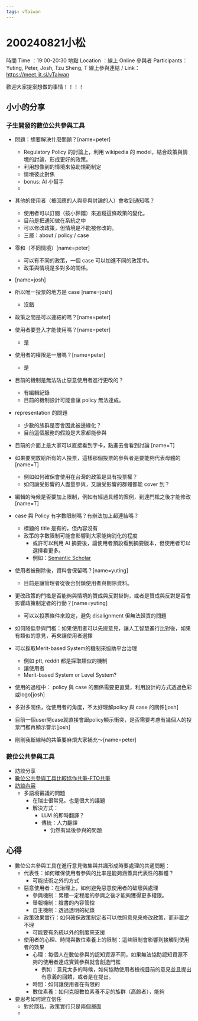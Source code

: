 ```yaml
---
tags: vTaiwan 
---
```

# 200240821小松
時間 Time ：19:00-20:30
地點 Location ：線上 Online
參與者 Participants：Yuting, Peter, Josh, Tzu Sheng, T 
線上參與連結 / Link：https://meet.jit.si/vTaiwan

歡迎大家提案想做的事情！！！！

## 小小的分享

### 子生開發的數位公共參與工具
- 問題：想要解決什麼問題？[name=peter]
    - Regulatory Policy 的討論上，利用 wikipedia 的 model，結合政策與情境的討論，形成更好的政策。
    - 利用想像到的情境來協助規範制定
    - 情境彼此對焦
    - bonus: AI 小幫手
    - 
- 其他的使用者（被回應的人與參與討論的人）會收到通知嗎？
    - 使用者可以訂閱（按小鈴鐺）來追蹤這條政策的變化。
    - 目前是把通知做在系統之中
    - 可以修改政策，但情境是不能被修改的。
    - 三層：about / policy / case 
- 零和（不同情境）[name=peter]
    - 可以有不同的政策，一個 case 可以加進不同的政策中。
    - 政策與情境是多對多的關係。
- [name=josh]
- 所以唯一投票的地方是 case [name=josh]
    - 沒錯
- 政策之間是可以連結的嗎？[name=peter]
- 使用者要登入才能使用嗎？[name=peter]
    - 是
- 使用者的權限是一層嗎？[name=peter]
    - 是
- 目前的機制是無法防止惡意使用者進行更改的？
    - 有編輯紀錄
    - 目前的機制設計可能會讓 policy 無法達成。
- representation 的問題
    - 少數的族群是否會因此被邊緣化？
    - 目前這個服務的假設是大家都能參與
- 目前的介面上是大家可以直接看到字卡，點進去會看到討論 [name=T]
- 如果要開放給所有的人投票，這樣那個投票的參與者是要能夠代表母體的[name=T]
    - 例如如何確保會使用在台灣的政策是具有投票權？
    - 如何讓受影響的人盡量參與，又讓受影響的群體都能 cover 到？
- 編輯的時候是否要加上限制，例如有經過具體的案例，到達門檻之後才能修改[name=T]
- case 與 Policy 有字數限制嗎？有辦法加上超連結嗎？
    - 標題的 title 是有的，但內容沒有
    - 政策的字數限制可能會影響到大家能夠消化的程度
        - 或許可以利用 AI 摘要後，讓使用者預設看到摘要版本，但使用者可以選擇看更多。
        - 例如：[Semantic Scholar](https://www.semanticscholar.org/)
- 使用者被刪除後，資料會保留嗎？[name=yuting]
    - 目前是讓管理者從後台封鎖使用者與刪除資料。
- 更改政策的門檻是否能夠與情境的贊成與反對掛鉤，或者是贊成與反對是否會影響政策制定者的行動？[name=yuting]
    - 可以以投票條件來設定，避免 disalignment 但無法歸責的問題
- 如何降低參與門檻：如果使用者可以先提意見，讓人工智慧進行比對後，如果有類似的意見，再來讓使用者選擇
- 可以採取Merit-based System的機制來協助平台治理
    - 例如 ptt, reddit 都是採取類似的機制
    - 讓使用者
    - Merit-based System or Level System?

- 使用的過程中： policy 與 case 的關係需要更直覺，利用設計的方式透過色彩或logo[josh] 
- 多對多關係，從使用者的角度，不太好理解policy 與 case 的關係[josh] 
- 目前一個user開case就直接會跟policy顯示衝突，是否需要考慮有幾個人的投票門檻再顯示警示[josh] 
- 剛剛我斷線時的共筆要麻煩大家補充～[name=peter]
### 數位公共參與工具
- 訪談分享
- [數位公共參與工具比較協作共筆-FTO共筆](/@Pno233SAS8G5UfL5OvSRmA/SkXZk8UdR/%2FSiyDkrkQQXuEEczGlYS23A)
- [訪談內容](https://g0v.hackmd.io/@Pno233SAS8G5UfL5OvSRmA/SkXZk8UdR/%2FqFQk8OaGROyqBuzf8UUe5A)
    - 多語境審議的問題
        - 在瑞士很常見，也是很大的議題
        - 解決方式：
            - LLM 的即時翻譯？
            - 傳統：人力翻譯
                - 仍然有延後參與的問題

## 心得
- 數位公共參與工具在進行意見徵集與共識形成時要處理的共通問題：
    - 代表性：如何確保使用者參與的比率是能夠涵蓋具代表性的群體？
        - 可能技術之外的方式
    - 惡意使用者：在治理上，如何避免惡意使用者的破壞與處理
        - 參與機制：累積一定程度的參與之後才能夠獲得更多權限。
        - 舉報機制：臉書的內容管控
        - 自主機制：透過透明的紀錄
    - 政策效果實行：如何確保政策制定者可以依照意見來修改政策，而非置之不理
        - 可能要有系統以外的制度來支援
    - 使用者的心理、時間與數位素養上的限制：這些限制會影響到接觸到使用者的效果
        - 心理：每個人在數位參與的認知資源不同，如果無法協助認知資源不夠的使用者達成實質參與就會創造門檻
            - 例如：意見太多的時候，如何協助使用者檢視目前的意見並且提出有意義的回饋，或者是在提出。
        - 時間：如何讓使用者在有限的
        - 數位素養：如何克服數位素養不足的族群（高齡者），能夠
- 要思考如何建立信任
    - 對於隱私、政策實行只是兩個層面
    - 